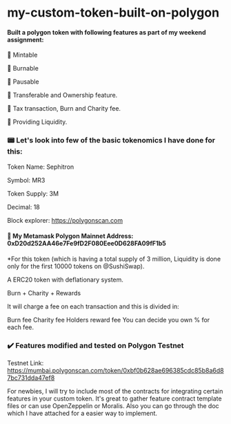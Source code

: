 # my-custom-token-built-on-polygon

#### Built a polygon token with following features as part of my weekend assignment: 

🔺 Mintable

🔺 Burnable 

🔺 Pausable

🔺 Transferable and Ownership feature.

🔺 Tax transaction, Burn and Charity fee.

🔺 Providing Liquidity. 



### 📟 Let's look into few of the basic tokenomics I have done for this:


Token Name: Sephitron

Symbol: MR3

Token Supply: 3M

Decimal: 18

Block explorer: https://polygonscan.com


#### 🦊 My Metamask Polygon Mainnet Address: 0xD20d252AA46e7Fe9fD2F080Eee0D628FA09fF1b5

*For this token (which is having a total supply of 3 million, Liquidity is done only for the first 10000 tokens on @SushiSwap).


A ERC20 token with deflationary system. 

Burn + Charity + Rewards

It will charge a fee on each transaction and this is divided in:

Burn fee
Charity fee
Holders reward fee
You can decide you own % for each fee.



### ✔️ Features modified and tested on Polygon Testnet 


Testnet Link: https://mumbai.polygonscan.com/token/0xbf0b628ae696385cdc85b8a6d87bc731dda47ef8

For newbies, I will try to include most of the contracts for integrating certain features in your custom token. It's great to gather feature contract template files or can use OpenZeppelin or Moralis. Also you can go through the doc which I have attached for a easier way to implement. 


